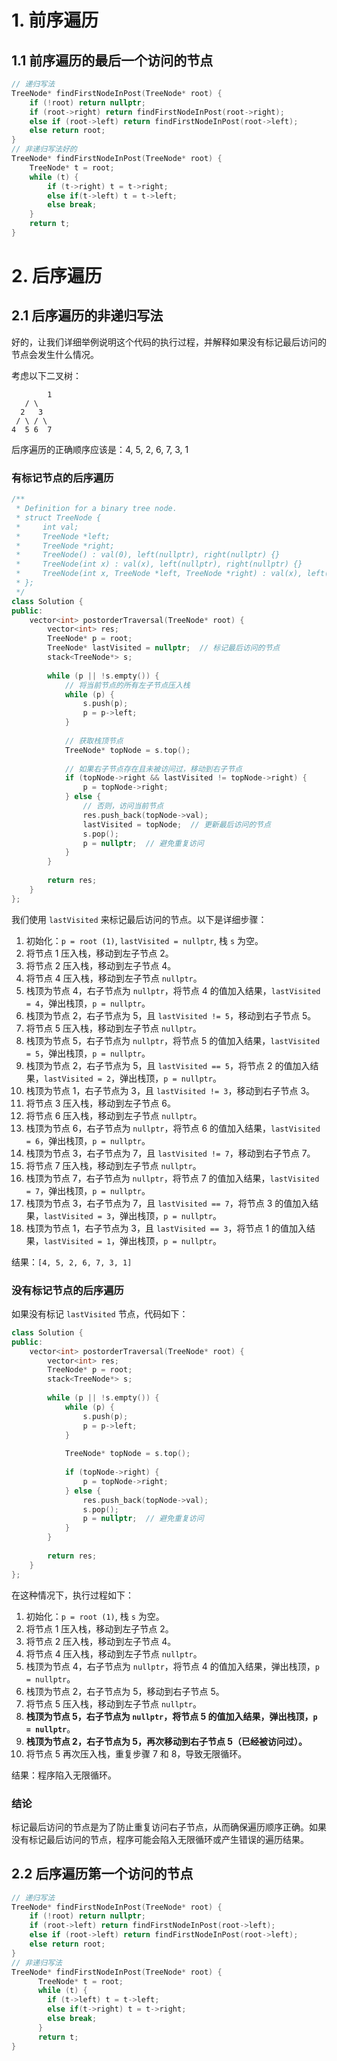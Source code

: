 # 1. 前序遍历
## 1.1 前序遍历的最后一个访问的节点

```cpp
// 递归写法
TreeNode* findFirstNodeInPost(TreeNode* root) {
    if (!root) return nullptr;
    if (root->right) return findFirstNodeInPost(root->right);
    else if (root->left) return findFirstNodeInPost(root->left);
    else return root;
}
// 非递归写法好的
TreeNode* findFirstNodeInPost(TreeNode* root) {
    TreeNode* t = root;
    while (t) {
        if (t->right) t = t->right;
        else if(t->left) t = t->left;
        else break;
    }
    return t;
}
```
# 2. 后序遍历
## 2.1 后序遍历的非递归写法
好的，让我们详细举例说明这个代码的执行过程，并解释如果没有标记最后访问的节点会发生什么情况。

考虑以下二叉树：

```
		1
   / \
  2   3
 / \ / \
4  5 6  7
```

后序遍历的正确顺序应该是：4, 5, 2, 6, 7, 3, 1

### 有标记节点的后序遍历

```cpp
/**
 * Definition for a binary tree node.
 * struct TreeNode {
 *     int val;
 *     TreeNode *left;
 *     TreeNode *right;
 *     TreeNode() : val(0), left(nullptr), right(nullptr) {}
 *     TreeNode(int x) : val(x), left(nullptr), right(nullptr) {}
 *     TreeNode(int x, TreeNode *left, TreeNode *right) : val(x), left(left), right(right) {}
 * };
 */
class Solution {
public:
    vector<int> postorderTraversal(TreeNode* root) {
        vector<int> res;
        TreeNode* p = root;
        TreeNode* lastVisited = nullptr;  // 标记最后访问的节点
        stack<TreeNode*> s;
        
        while (p || !s.empty()) {
            // 将当前节点的所有左子节点压入栈
            while (p) {
                s.push(p);
                p = p->left;
            }
            
            // 获取栈顶节点
            TreeNode* topNode = s.top();
            
            // 如果右子节点存在且未被访问过，移动到右子节点
            if (topNode->right && lastVisited != topNode->right) {
                p = topNode->right;
            } else {
                // 否则，访问当前节点
                res.push_back(topNode->val);
                lastVisited = topNode;  // 更新最后访问的节点
                s.pop();
                p = nullptr;  // 避免重复访问
            }
        }
        
        return res;
    }
};

```
我们使用 `lastVisited` 来标记最后访问的节点。以下是详细步骤：

1. 初始化：`p = root (1)`, `lastVisited = nullptr`, 栈 `s` 为空。
2. 将节点 1 压入栈，移动到左子节点 2。
3. 将节点 2 压入栈，移动到左子节点 4。
4. 将节点 4 压入栈，移动到左子节点 `nullptr`。
5. 栈顶为节点 4，右子节点为 `nullptr`，将节点 4 的值加入结果，`lastVisited = 4`，弹出栈顶，`p = nullptr`。
6. 栈顶为节点 2，右子节点为 5，且 `lastVisited != 5`，移动到右子节点 5。
7. 将节点 5 压入栈，移动到左子节点 `nullptr`。
8. 栈顶为节点 5，右子节点为 `nullptr`，将节点 5 的值加入结果，`lastVisited = 5`，弹出栈顶，`p = nullptr`。
9. 栈顶为节点 2，右子节点为 5，且 `lastVisited == 5`，将节点 2 的值加入结果，`lastVisited = 2`，弹出栈顶，`p = nullptr`。
10. 栈顶为节点 1，右子节点为 3，且 `lastVisited != 3`，移动到右子节点 3。
11. 将节点 3 压入栈，移动到左子节点 6。
12. 将节点 6 压入栈，移动到左子节点 `nullptr`。
13. 栈顶为节点 6，右子节点为 `nullptr`，将节点 6 的值加入结果，`lastVisited = 6`，弹出栈顶，`p = nullptr`。
14. 栈顶为节点 3，右子节点为 7，且 `lastVisited != 7`，移动到右子节点 7。
15. 将节点 7 压入栈，移动到左子节点 `nullptr`。
16. 栈顶为节点 7，右子节点为 `nullptr`，将节点 7 的值加入结果，`lastVisited = 7`，弹出栈顶，`p = nullptr`。
17. 栈顶为节点 3，右子节点为 7，且 `lastVisited == 7`，将节点 3 的值加入结果，`lastVisited = 3`，弹出栈顶，`p = nullptr`。
18. 栈顶为节点 1，右子节点为 3，且 `lastVisited == 3`，将节点 1 的值加入结果，`lastVisited = 1`，弹出栈顶，`p = nullptr`。

结果：`[4, 5, 2, 6, 7, 3, 1]`

### 没有标记节点的后序遍历

如果没有标记 `lastVisited` 节点，代码如下：

```cpp
class Solution {
public:
    vector<int> postorderTraversal(TreeNode* root) {
        vector<int> res;
        TreeNode* p = root;
        stack<TreeNode*> s;
        
        while (p || !s.empty()) {
            while (p) {
                s.push(p);
                p = p->left;
            }
            
            TreeNode* topNode = s.top();
            
            if (topNode->right) {
                p = topNode->right;
            } else {
                res.push_back(topNode->val);
                s.pop();
                p = nullptr;  // 避免重复访问
            }
        }
        
        return res;
    }
};
```

在这种情况下，执行过程如下：

1. 初始化：`p = root (1)`, 栈 `s` 为空。
2. 将节点 1 压入栈，移动到左子节点 2。
3. 将节点 2 压入栈，移动到左子节点 4。
4. 将节点 4 压入栈，移动到左子节点 `nullptr`。
5. 栈顶为节点 4，右子节点为 `nullptr`，将节点 4 的值加入结果，弹出栈顶，`p = nullptr`。
6. 栈顶为节点 2，右子节点为 5，移动到右子节点 5。
7. 将节点 5 压入栈，移动到左子节点 `nullptr`。
8. **栈顶为节点 5，右子节点为 `nullptr`，将节点 5 的值加入结果，弹出栈顶，`p = nullptr`**。
9. **栈顶为节点 2，右子节点为 5，再次移动到右子节点 5（已经被访问过）。**
10. 将节点 5 再次压入栈，重复步骤 7 和 8，导致无限循环。

结果：程序陷入无限循环。

### 结论

标记最后访问的节点是为了防止重复访问右子节点，从而确保遍历顺序正确。如果没有标记最后访问的节点，程序可能会陷入无限循环或产生错误的遍历结果。

## 2.2 后序遍历第一个访问的节点

```cpp
// 递归写法
TreeNode* findFirstNodeInPost(TreeNode* root) {
    if (!root) return nullptr;
    if (root->left) return findFirstNodeInPost(root->left);
    else if (root->left) return findFirstNodeInPost(root->left);
    else return root;
}
// 非递归写法
TreeNode* findFirstNodeInPost(TreeNode* root) {
	  TreeNode* t = root;
	  while (t) {
        if (t->left) t = t->left;
        else if(t->right) t = t->right;
        else break;
	  }
	  return t;
}
```